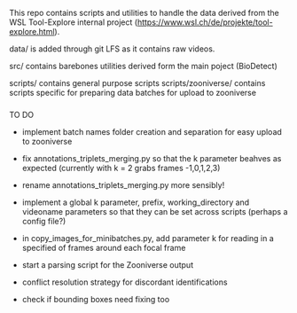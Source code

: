 This repo contains scripts and utilities to handle the data derived from the WSL Tool-Explore internal project (https://www.wsl.ch/de/projekte/tool-explore.html). 

data/ is added through git LFS as it contains raw videos. 

src/ contains barebones utilities derived form the main poject (BioDetect) 

scripts/ contains general purpose scripts
scripts/zooniverse/ contains scripts specific for preparing data batches for upload to zooniverse

### 
TO DO
 - implement batch names folder creation and separation for easy upload to zooniverse
 - fix annotations_triplets_merging.py so that the k parameter beahves as expected (currently with k = 2 grabs frames -1,0,1,2,3)
 - rename annotations_triplets_merging.py more sensibly! 
 
 - implement a global k parameter, prefix, working_directory and videoname parameters so that they can be set across scripts (perhaps a config file?)
 - in copy_images_for_minibatches.py, add  parameter k for reading in a specified of frames around each focal frame

 - start a parsing script for the Zooniverse output
 - conflict resolution strategy for discordant identifications
 - check if bounding boxes need fixing too